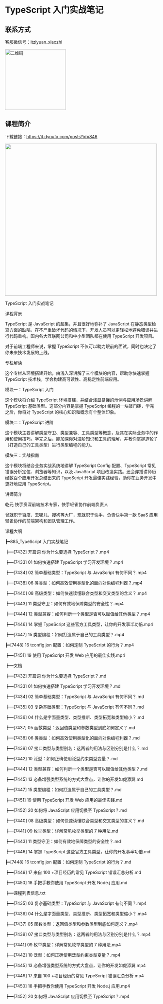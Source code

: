 # TypeScript 入门实战笔记

## 联系方式

客服微信号：itziyuan_xiaozhi

<img src="https://ziyuanyun.oss-cn-guangzhou.aliyuncs.com/common/20240614073449/666b82192834a.jpg" width="200" height="200" alt="二维码">

## 课程简介

下载链接：https://it.dyqufx.com/posts?id=846

<img src="https://ziyuanyun.oss-cn-guangzhou.aliyuncs.com/yun/20240515152343/664462ff670cb.jpg" width="500" alt="">

  TypeScript 入门实战笔记



 课程背景

 TypeScript 是 JavaScript 的超集，并且很好地弥补了 JavaScript 在静态类型检查方面的缺陷，在不严重破坏代码的情况下，开发人员可以更轻松地避免错误并进行代码重构。国内各大互联网公司和中小型团队都在使用 TypeScript 开发项目。

 对于前端工程师来说，掌握 TypeScript 不仅可以助力眼前的面试，同时也决定了你未来技术发展的上线。

 专栏解读

 这个专栏从环境搭建开始，由浅入深讲解了三个模块的内容，帮助你快速掌握 TypeScript 技术栈，学会构建高可读性、高稳定性前端应用。

 模块一：TypeScript 入门

 这个模块将介绍 TypeScript 环境搭建，并结合浅显易懂的示例与应用场景讲解 TypeScript 基础类型。这部分内容是掌握 TypeScript 编程的一块敲门砖，学完之后，你将对 TypeScript 的核心知识和概念有个整体印象。

 模块二：TypeScript 进阶

 这个模块主要讲解类型守卫、类型兼容、工具类型等概念，及其在实际业务中的作用和使用技巧。学完之后，能加深你对进阶知识和工具的理解，并教你掌握造轮子（打造自己的工具类型）进行类型编程的能力。

 模块三：实战指南

 这个模块将结合业务实战系统地讲解 TypeScript Config 配置、TypeScript 常见错误分析定位、浏览器等知识，以及 JavaScript 项目改造实践。还会穿插讲师历经数百个应用开发总结出来的 TypeScript 开发最佳实践经验，助你在业务开发中更好地应用 TypeScript。

 讲师简介

 乾元 快手资深前端技术专家，快手轻雀协作前端负责人

 曾就职于百度、去哪儿、搜狗等大厂，现就职于快手，负责快手第一款 SaaS 应用轻雀协作的前端架构和团队管理工作。

 课程大纲

 ┣━885_TypeScript 入门实战笔记

 ┣━[7432] 开篇词 你为什么要选择 TypeScript？.mp4

 ┣━[7433] 01 如何快速搭建 TypeScript 学习开发环境？.mp4

 ┣━[7434] 02 简单基础类型：TypeScript 与 JavaScript 有何不同？.mp4

 ┣━[7438] 06 类类型：如何高效使用类型化的面向对象编程利器？.mp4

 ┣━[7440] 08 高级类型：如何快速读懂联合类型和交叉类型的含义？.mp4

 ┣━[7443] 11 类型守卫：如何有效地保障类型的安全性？.mp4

 ┣━[7444] 12 类型兼容：如何判断一个类型是否可以赋值给其他类型？.mp4

 ┣━[7446] 14 掌握 TypeScript 这些官方工具类型，让你的开发事半功倍.mp4

 ┣━[7447] 15 类型编程：如何打造属于自己的工具类型？.mp4

 ┣━[7448] 16 tconfig.jon 配置：如何定制 TypeScript 的行为？.mp4

 ┣━[7451] 19 使用 TypeScript 开发 Web 应用的最佳实践.mp4

 ┣━文档

 ┣━[7432] 开篇词 你为什么要选择 TypeScript？.md

 ┣━[7433] 01 如何快速搭建 TypeScript 学习开发环境？.md

 ┣━[7434] 02 简单基础类型：TypeScript 与 JavaScript 有何不同？.md

 ┣━[7435] 03 复杂基础类型：TypeScript 与 JavaScript 有何不同？.md

 ┣━[7436] 04 什么是字面量类型、类型推断、类型拓宽和类型缩小？.md

 ┣━[7437] 05 函数类型：返回值类型和参数类型到底如何定义？.md

 ┣━[7438] 06 类类型：如何高效使用类型化的面向对象编程利器？.md

 ┣━[7439] 07 接口类型与类型别名：这两者的用法与区别分别是什么？.md

 ┣━[7442] 10 泛型：如何正确使用泛型约束类型变量？.md

 ┣━[7444] 12 类型兼容：如何判断一个类型是否可以赋值给其他类型？.md

 ┣━[7445] 13 必备增强类型系统的方式大盘点，让你的开发如虎添翼.md

 ┣━[7447] 15 类型编程：如何打造属于自己的工具类型？.md

 ┣━[7451] 19 使用 TypeScript 开发 Web 应用的最佳实践.md

 ┣━[7452] 20 如何将 JavaScript 应用切换至 TypeScript？.md

 ┣━[7440] 08 高级类型：如何快速读懂联合类型和交叉类型的含义？.md

 ┣━[7441] 09 枚举类型：详解常见枚举类型的 7 种用法.md

 ┣━[7443] 11 类型守卫：如何有效地保障类型的安全性？.md

 ┣━[7446] 14 掌握 TypeScript 这些官方工具类型，让你的开发事半功倍.md

 ┣━[7448] 16 tconfig.jon 配置：如何定制 TypeScript 的行为？.md

 ┣━[7449] 17 来自 100 +项目经历的常见 TypeScript 错误汇总分析.md

 ┣━[7450] 18 手把手教你使用 TypeScript 开发 Node.j 应用.md

 ┣━课程列表信息.txt

 ┣━[7435] 03 复杂基础类型：TypeScript 与 JavaScript 有何不同？.mp4

 ┣━[7436] 04 什么是字面量类型、类型推断、类型拓宽和类型缩小？.mp4

 ┣━[7437] 05 函数类型：返回值类型和参数类型到底如何定义？.mp4

 ┣━[7439] 07 接口类型与类型别名：这两者的用法与区别分别是什么？.mp4

 ┣━[7441] 09 枚举类型：详解常见枚举类型的 7 种用法.mp4

 ┣━[7442] 10 泛型：如何正确使用泛型约束类型变量？.mp4

 ┣━[7445] 13 必备增强类型系统的方式大盘点，让你的开发如虎添翼.mp4

 ┣━[7449] 17 来自 100 +项目经历的常见 TypeScript 错误汇总分析.mp4

 ┣━[7450] 18 手把手教你使用 TypeScript 开发 Node.j 应用.mp4

 ┣━[7452] 20 如何将 JavaScript 应用切换至 TypeScript？.mp4

  